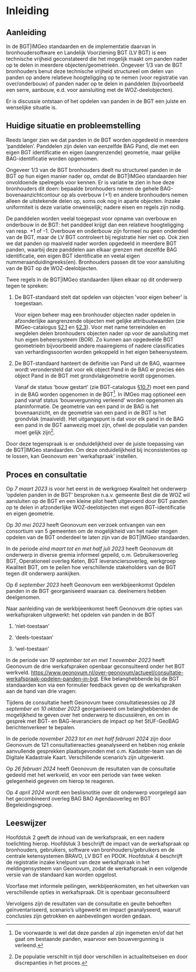 # Inleiding

## Aanleiding

In de BGT\|IMGeo standaarden en de implementatie daarvan in bronhoudersoftware
en Landelijk Voorziening BGT (LV BGT) is een technische vrijheid geconstateerd
die het mogelijk maakt om panden nader op te delen in meerdere
objecten/geometrieën. Ongeveer 1/3 van de BGT bronhouders benut deze technische
vrijheid structureel om delen van panden op andere relatieve hoogteligging op te
nemen (voor registratie van over/onderbouw) of panden nader op te delen in
panddelen (bijvoorbeeld een serre, aanbouw, e.d. voor aansluiting met de
WOZ-deelobjecten).

Er is discussie ontstaan of het opdelen van panden in de BGT een juiste en
wenselijke situatie is.

## Huidige situatie en probleemstelling

Reeds langer zien we dat panden in de BGT worden opgedeeld in meerdere
‘panddelen’. Panddelen zijn delen van eenzelfde BAG Pand, die met een eigen BGT
identificatie en eigen (aangrenzende) geometrie, maar gelijke BAG-identificatie
worden opgenomen.

Ongeveer 1/3 van de BGT bronhouders deelt nu structureel panden in de BGT op hun
eigen manier nader op, omdat de BGT\|IMGeo standaarden hier onvoldoende
spelregels voor kennen. Er is variatie te zien in hoe deze bronhouders dit doen:
bepaalde bronhouders nemen de gehele BAG-bovenaanzichtcontour op als overbouw
(+1) en andere bronhouders nemen alleen de uitstekende delen op, soms ook nog in
aparte objecten. Inzake uniformiteit is deze variatie onwenselijk; nadere eisen
en regels zijn nodig.

De panddelen worden veelal toegepast voor opname van overbouw en onderbouw in de
BGT: het panddeel krijgt dan een relatieve hoogteligging van resp. +1 of -1.
Overbouw en onderbouw zijn formeel nu geen onderdeel van de BGT, maar de LV BGT
controleert bij registratie hier niet op. Ook zien we dat panden op maaiveld
nader worden opgedeeld in meerdere BGT panden, waarbij deze panddelen aan elkaar
grenzen met dezelfde BAG identificatie, een eigen BGT identificatie en veelal
eigen nummeraanduidingreeks(en). Bronhouders passen dit toe voor aansluiting van
de BGT op de WOZ-deelobjecten.

Twee regels in de BGT\|IMGeo standaarden lijken elkaar op dit onderwerp tegen te
spreken:

1.  De BGT-standaard stelt dat opdelen van objecten 'voor eigen beheer' is
    toegestaan.

    Voor eigen beheer mag een bronhouder objecten nader opdelen in afzonderlijke
    aangrenzende objecten met gelijke attribuutwaarden (zie IMGeo-catalogus
    [§2.1](https://docs.geostandaarden.nl/imgeo/catalogus/imgeo/#plus-en-beheertopografie)
    en
    [§2.3](https://docs.geostandaarden.nl/imgeo/catalogus/imgeo/#imgeo-objecten-in-de-bgt)).
    Voor met name terreindelen en wegdelen delen bronhouders objecten nader op
    voor de aansluiting met hun eigen beheersysteem (BOR). Zo kunnen aan
    opgedeelde BGT geometrieën bijvoorbeeld andere maairegiems of nadere
    classificaties van verhardingssoorten worden gekoppeld in het eigen
    beheersysteem.

2.  De BGT-standaard hanteert de definitie van Pand uit de BAG, waarmee wordt
    verondersteld dat voor elk object Pand in de BAG er precies één object Pand
    in de BGT met grondvlakgeometrie wordt opgenomen.

    Vanaf de status ‘bouw gestart’ (zie BGT-catalogus
    [§10.7](https://docs.geostandaarden.nl/imgeo/catalogus/bgt/#objectafbakening-pand-panddelen))
    moet een pand in de BAG worden opgenomen in de BGT[^1]. In IMGeo mag
    optioneel een pand vanaf status ‘bouwvergunning verleend’ worden opgenomen
    als planinformatie. De geometrie van een pand in de BAG is het
    bovenaanzicht, en de geometrie van een pand in de BGT is het grondvlak
    (maaiveld). Het uitgangspunt is dat voor elk pand in de BAG een pand in de
    BGT aanwezig moet zijn, ofwel de populatie van panden moet gelijk zijn[^2].

[^1]: De voorwaarde is wel dat deze panden al zijn ingemeten en/of dat het gaat om
    bestaande panden, waarvoor een bouwvergunning is verleend.

[^2]: De populatie verschilt in tijd door verschillen in actualiteitseisen en door
    discrepanties in het proces.

Door deze tegenspraak is er onduidelijkheid over de juiste toepassing van de
BGT\|IMGeo standaarden. Om deze onduidelijkheid bij inconsistenties op te
lossen, kan Geonovum een 'werkafspraak' instellen.

## Proces en consultatie

Op *7 maart 2023* is voor het eerst in de werkgroep Kwaliteit het onderwerp
‘opdelen panden in de BGT’ besproken n.a.v. gemeente Best die de WOZ wil
aansluiten op de BGT en een kleine pilot heeft uitgevoerd door BGT panden op te
delen in afzonderlijke WOZ-deelobjecten met eigen BGT-identificatie en eigen
geometrie.

Op *30 mei 2023* heeft Geonovum een verzoek ontvangen van een consortium van 5
gemeenten om de mogelijkheid van het nader mogen opdelen van de BGT onderdeel te
laten zijn van de BGT\|IMGeo standaarden.

In de periode *eind maart tot en met half juli 2023* heeft Geonovum dit
onderwerp in diverse gremia informeel gepeild, o.m. Gebruikersoverleg BGT,
Operationeel overleg Keten, BGT leveranciersoverleg, werkgroep Kwaliteit BGT, om
te peilen hoe verschillende stakeholders van de BGT tegen dit onderwerp
aankijken.

Op *6 september 2023* heeft Geonovum een werkbijeenkomst Opdelen panden in de
BGT georganiseerd waaraan ca. deelnemers hebben deelgenomen.

Naar aanleiding van de werkbijeenkomst heeft Geonovum drie opties van
werkafspraken uitgewerkt: het opdelen van panden in de BGT

1.  ‘niet-toestaan’

2.  ‘deels-toestaan’

3.  ‘wel-toestaan’

In de periode van *19 september tot en met 1 november 2023* heeft Geonovum de
drie werkafspraken openbaar geconsulteerd onder het BGT werkveld.
<https://www.geonovum.nl/over-geonovum/actueel/consultatie-werkafspraak-opdelen-panden-in-bgt>.
Elke belanghebbende bij de BGT standaarden kon via een formulier feedback geven
op de werkafspraken aan de hand van drie vragen:

Tijdens de consultatie heeft Geonovum twee consultatiesessies op *28 september
en 10 oktober 2023* georganiseerd om belanghebbenden de mogelijkheid te geven
over het onderwerp te discussiëren, en om in gesprek met BGT- en
BAG-leveranciers de impact op het StUF-GeoBAG berichtenverkeer te bepalen.

In de periode *november 2023 tot en met half februari 2024* zijn door Geonovum
de 121 consultatiereacties geanalyseerd en hebben nog enkele aanvullende
gesprekken plaatsgevonden met o.m. Kadaster-team van de Digitale Kadastrale
Kaart. Verschillende scenario’s zijn uitgewerkt.

Op *26 februari 2024* heeft Geonovum de resultaten van de consultatie gedeeld
met het werkveld, en voor een periode van twee weken gelegenheid gegeven om
hierop te reageren.

Op *4 april 2024* wordt een beslisnotitie over dit onderwerp voorgelegd aan het
gecombineerd overleg BAG BAO Agendaoverleg en BGT Begeleidingsgroep.

## Leeswijzer

Hoofdstuk 2 geeft de inhoud van de werkafspraak, en een nadere toelichting
hierop. Hoofdstuk 3 beschrijft de impact van de werkafspraak op bronhouders,
gebruikers, software van bronhouders/gebruikers en de centrale ketensystemen
BRAVO, LV BGT en PDOK. Hoofdstuk 4 beschrijft de registratie inzake knelpunt van
deze werkafspraak in het meldingensysteem van Geonovum, zodat de werkafspraak in
een volgende versie van de standaard kan worden opgelost.

Voorfase met informele peilingen, werkbijeenkomsten, en het uitwerken van
verschillende opties in werkafspraak. Dit is openbaar geconsulteerd

Vervolgens zijn de resultaten van de consultatie en geuite behoeften
geïnventariseerd, scenario’s uitgewerkt en impact geanalyseerd, waaruit
conclusies zijn getrokken en aanbevelingen worden gedaan.
